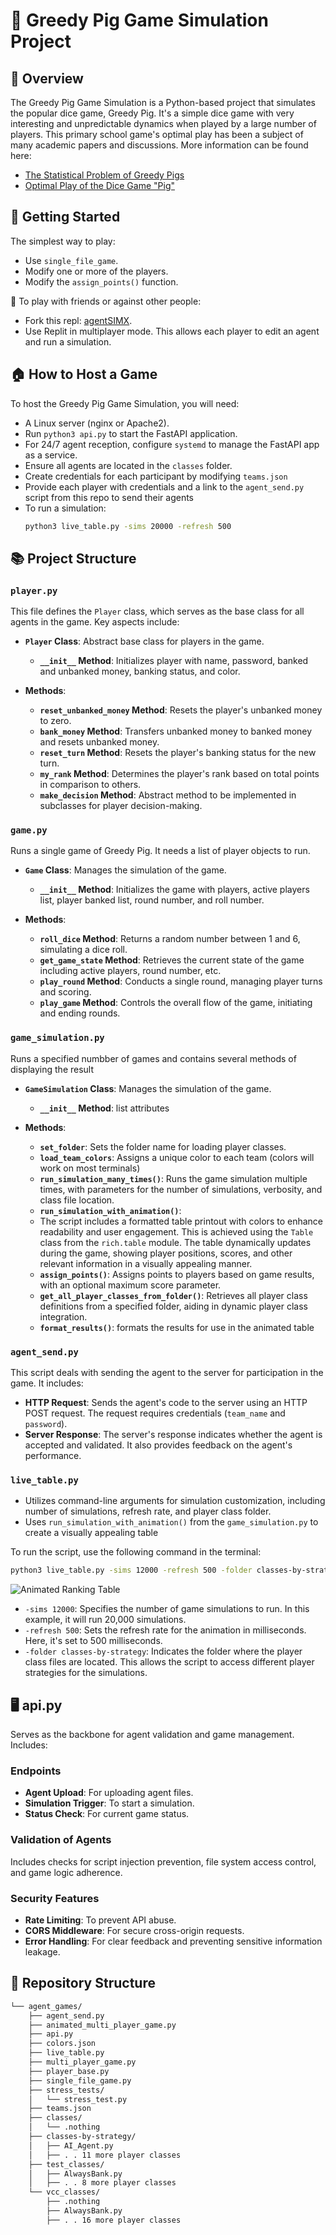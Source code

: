 # 🐷 Greedy Pig Game Simulation Project

## 🌟 Overview
The Greedy Pig Game Simulation is a Python-based project that simulates the popular dice game, Greedy Pig. It's a simple dice game with very interesting and unpredictable dynamics when played by a large number of players. This primary school game's optimal play has been a subject of many academic papers and discussions. More information can be found here:

- [The Statistical Problem of Greedy Pigs](https://www.smh.com.au/education/the-statistical-problem-of-greedy-pigs-20140728-3cpk8.html)
- [Optimal Play of the Dice Game "Pig"](https://cupola.gettysburg.edu/cgi/viewcontent.cgi?article=1003&context=csfac)

## 🚀 Getting Started
The simplest way to play:
- Use `single_file_game`.
- Modify one or more of the players.
- Modify the `assign_points()` function.

👥 To play with friends or against other people:
- Fork this repl: [agentSIMX](https://replit.com/@SanjinDedic/agentSIMX).
- Use Replit in multiplayer mode. This allows each player to edit an agent and run a simulation.

## 🏠 How to Host a Game
To host the Greedy Pig Game Simulation, you will need:
- A Linux server (nginx or Apache2).
- Run `python3 api.py` to start the FastAPI application.
- For 24/7 agent reception, configure `systemd` to manage the FastAPI app as a service.
- Ensure all agents are located in the `classes` folder.
- Create credentials for each participant by modifying `teams.json`
- Provide each player with credentials and a link to the `agent_send.py` script from this repo to send their agents
- To run a simulation:
  ```bash
  python3 live_table.py -sims 20000 -refresh 500
  ```

## 📚 Project Structure


### `player.py`
This file defines the `Player` class, which serves as the base class for all agents in the game. Key aspects include:

- **`Player` Class**: Abstract base class for players in the game.
  - **`__init__` Method**: Initializes player with name, password, banked and unbanked money, banking status, and color.

- **Methods**:
  - **`reset_unbanked_money` Method**: Resets the player's unbanked money to zero.
  - **`bank_money` Method**: Transfers unbanked money to banked money and resets unbanked money.
  - **`reset_turn` Method**: Resets the player's banking status for the new turn.
  - **`my_rank` Method**: Determines the player's rank based on total points in comparison to others.
  - **`make_decision` Method**: Abstract method to be implemented in subclasses for player decision-making.


### `game.py`
Runs a single game of Greedy Pig. It needs a list of player objects to run.

- **`Game` Class**: Manages the simulation of the game.
  - **`__init__` Method**: Initializes the game with players, active players list, player banked list, round number, and roll number.

- **Methods**:
  - **`roll_dice` Method**: Returns a random number between 1 and 6, simulating a dice roll.
  - **`get_game_state` Method**: Retrieves the current state of the game including active players, round number, etc.
  - **`play_round` Method**: Conducts a single round, managing player turns and scoring.
  - **`play_game` Method**: Controls the overall flow of the game, initiating and ending rounds.


### `game_simulation.py`
Runs a specified numbber of games and contains several methods of displaying the result

- **`GameSimulation` Class**: Manages the simulation of the game.
  - **`__init__` Method**: list attributes

- **Methods**:
  - **`set_folder`**: Sets the folder name for loading player classes.
  - **`load_team_colors`**: Assigns a unique color to each team (colors will work on most terminals) 
  - **`run_simulation_many_times()`**: Runs the game simulation multiple times, with parameters for the number of simulations, verbosity, and class file location.
  - **`run_simulation_with_animation()`**:
  - The script includes a formatted table printout with colors to enhance readability and user engagement. This is achieved using the `Table` class from the `rich.table` module. The table dynamically updates during the game, showing player positions, scores, and other relevant information in a visually appealing manner.
  - **`assign_points()`**: Assigns points to players based on game results, with an optional maximum score parameter.
  - **`get_all_player_classes_from_folder()`**: Retrieves all player class definitions from a specified folder, aiding in dynamic player class integration.
  - **`format_results()`**: formats the results for use in the animated table


### `agent_send.py`

This script deals with sending the agent to the server for participation in the game. It includes:

- **HTTP Request**: Sends the agent's code to the server using an HTTP POST request. The request requires credentials (`team_name` and `password`).
- **Server Response**: The server's response indicates whether the agent is accepted and validated. It also provides feedback on the agent's performance.

### `live_table.py`

- Utilizes command-line arguments for simulation customization, including number of simulations, refresh rate, and player class folder.
- Uses `run_simulation_with_animation()` from the `game_simulation.py` to create a visually appealing table

To run the script, use the following command in the terminal:

```bash
python3 live_table.py -sims 12000 -refresh 500 -folder classes-by-strategy
```
![Animated Ranking Table](table.PNG)

- `-sims 12000`: Specifies the number of game simulations to run. In this example, it will run 20,000 simulations.
- `-refresh 500`: Sets the refresh rate for the animation in milliseconds. Here, it's set to 500 milliseconds.
- `-folder classes-by-strategy`: Indicates the folder where the player class files are located. This allows the script to access different player strategies for the simulations.


## 🖥️ api.py
Serves as the backbone for agent validation and game management. Includes:

### Endpoints
- **Agent Upload**: For uploading agent files.
- **Simulation Trigger**: To start a simulation.
- **Status Check**: For current game status.

### Validation of Agents
Includes checks for script injection prevention, file system access control, and game logic adherence.

### Security Features
- **Rate Limiting**: To prevent API abuse.
- **CORS Middleware**: For secure cross-origin requests.
- **Error Handling**: For clear feedback and preventing sensitive information leakage.

## 📁 Repository Structure

```sh
└── agent_games/
    ├── agent_send.py
    ├── animated_multi_player_game.py
    ├── api.py
    ├── colors.json
    ├── live_table.py
    ├── multi_player_game.py
    ├── player_base.py
    ├── single_file_game.py
    ├── stress_tests/
    │   └── stress_test.py
    ├── teams.json
    ├── classes/
    │   └── .nothing
    ├── classes-by-strategy/
    │   ├── AI_Agent.py
    │   ├── . . 11 more player classes
    ├── test_classes/
    │   ├── AlwaysBank.py
    │   ├── . . 8 more player classes
    └── vcc_classes/
        ├── .nothing
        ├── AlwaysBank.py
        ├── . . 16 more player classes
```
